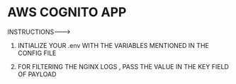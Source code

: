 # AWS COGNITO APP

INSTRUCTIONS--->

1) INTIALIZE YOUR .env WITH THE VARIABLES MENTIONED IN  THE CONFIG FILE

2) FOR FILTERING THE NGINX LOGS , PASS THE VALUE IN THE KEY FIELD OF PAYLOAD
